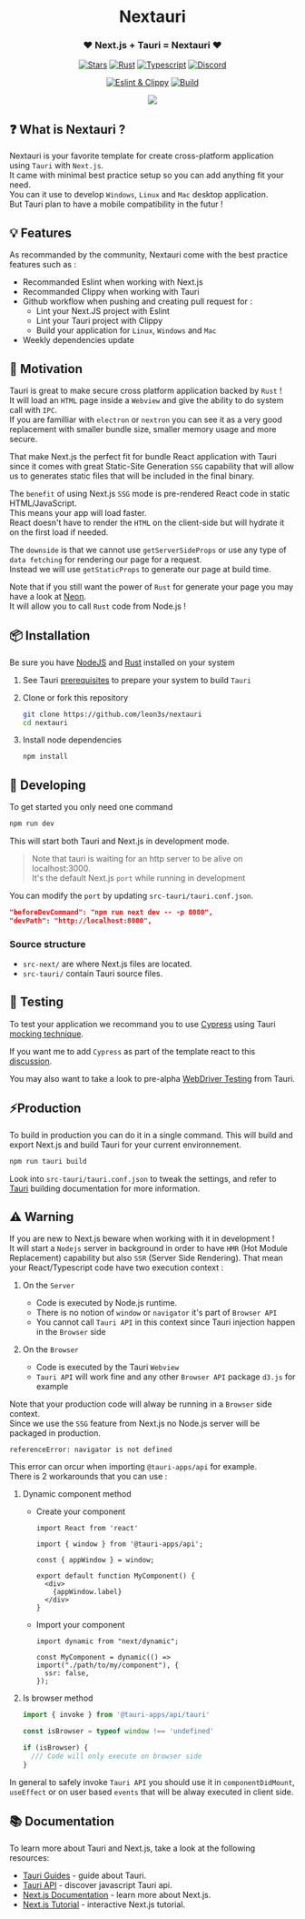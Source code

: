 <div align="center">
  <h1>Nextauri</h1>
  <h3>❤️ Next.js + Tauri = Nextauri ❤️</h3>


<p>


[![Stars](https://img.shields.io/github/stars/leon3s/nextauri?style=social)](https://github.com/leon3s/nextauri)
[![Rust](https://img.shields.io/badge/built_with-Rust-dca282.svg)](https://github.com/leon3s/nextauri)
[![Typescript](https://img.shields.io/badge/built_with-Typescript-3178C6.svg)](https://github.com/leon3s/nextauri)
[![Discord](https://img.shields.io/discord/1011267493114949693?label=chat&logo=discord)](https://discord.gg/WV4Aac8uZg)


</p>

<p>

[![Eslint & Clippy](https://github.com/leon3s/nextauri/actions/workflows/eslint_clippy.yml/badge.svg)](https://github.com/leon3s/nextauri/actions/workflows/eslint_clippy.yml)
[![Build](https://github.com/leon3s/nextauri/actions/workflows/build.yml/badge.svg)](https://github.com/leon3s/nextauri/actions/workflows/build.yml)

<p>

<img src="https://download.next-hat.com/ressources/images/nextauri.png" />

</div>

## ❓ What is Nextauri ?

Nextauri is your favorite template for create cross-platform application using `Tauri` with `Next.js`. <br />
It came with minimal best practice setup so you can add anything fit your need. <br />
You can it use to develop `Windows`, `Linux` and `Mac` desktop application. <br />
But Tauri plan to have a mobile compatibility in the futur !

## 💡 Features

As recommanded by the community, Nextauri come with the best practice features such as :

-   Recommanded Eslint when working with Next.js
-   Recommanded Clippy when working with Tauri
-   Github workflow when pushing and creating pull request for :
    * Lint your Next.JS project with Eslint
    * Lint your Tauri project with Clippy
    * Build your application for `Linux`, `Windows` and `Mac`
-   Weekly dependencies update

## 💪 Motivation

Tauri is great to make secure cross platform application backed by `Rust` ! <br />
It will load an `HTML` page inside a `Webview` and give the ability to do system call with `IPC`. <br />
If you are familliar with `electron` or `nextron` you can see it as a very good replacement with smaller bundle size, smaller memory usage and more secure.

That make Next.js the perfect fit for bundle React application with Tauri since it comes with great Static-Site Generation `SSG` capability that will allow us to generates static files that will be included in the final binary.

The `benefit` of using Next.js `SSG` mode is pre-rendered React code in static HTML/JavaScript. <br /> This means your app will load faster. <br />
React doesn't have to render the `HTML` on the client-side but will hydrate it on the first load if needed.

The `downside` is that we cannot use `getServerSideProps` or use any type of `data fetching` for rendering our page for a request. <br />
Instead we will use `getStaticProps` to generate our page at build time. <br />

Note that if you still want the power of `Rust` for generate your page you may have a look at [Neon](https://neon-bindings.com). <br />
It will allow you to call `Rust` code from Node.js !

## 📦 Installation

Be sure you have [NodeJS](https://nodejs.org/en/) and [Rust](https://www.rust-lang.org/) installed on your system

1.  See Tauri [prerequisites](https://tauri.app/v1/guides/getting-started/prerequisites/) to prepare your system to build `Tauri`

2.  Clone or fork this repository
    ```sh
    git clone https://github.com/leon3s/nextauri
    cd nextauri
    ```
3.  Install node dependencies
    ```sh
    npm install
    ```

## 🎨 Developing

To get started you only need one command

```sh
npm run dev
```

This will start both Tauri and Next.js in development mode.

> Note that tauri is waiting for an http server to be alive on localhost:3000. <br />
> It's the default Next.js `port` while running in development

You can modify the `port` by updating `src-tauri/tauri.conf.json`. <br />

```json
"beforeDevCommand": "npm run next dev -- -p 8080",
"devPath": "http://localhost:8080",
```

### Source structure

- `src-next/` are where Next.js files are located.
- `src-tauri/` contain Tauri source files.

## 🧪 Testing

To test your application we recommand you to use [Cypress](https://www.cypress.io) using Tauri [mocking technique](https://tauri.app/v1/guides/testing/mocking).

If you want me to add `Cypress` as part of the template react to this [discussion](https://github.com/leon3s/nextauri/discussions/19).

You may also want to take a look to pre-alpha [WebDriver Testing](https://tauri.app/v1/guides/testing/webdriver/introduction) from Tauri.

## ⚡Production

To build in production you can do it in a single command.
This will build and export Next.js and build Tauri for your current environnement.

```sh
npm run tauri build
```

Look into `src-tauri/tauri.conf.json` to tweak the settings,
and refer to [Tauri](https://tauri.app/v1/guides/building) building documentation for more information.


## ⚠️ Warning

If you are new to Next.js beware when working with it in development ! <br />
It will start a `Nodejs` server in background in order to have `HMR` (Hot Module Replacement) capability but also `SSR` (Server Side Rendering).
That mean your React/Typescript code have two execution context :

1.  On the `Server`
    - Code is executed by Node.js runtime.
    - There is no notion of `window` or `navigator` it's part of `Browser API`
    - You cannot call `Tauri API` in this context since Tauri injection happen in the `Browser` side

2.  On the `Browser`
    - Code is executed by the Tauri `Webview`
    - `Tauri API` will work fine and any other `Browser API` package `d3.js` for example

Note that your production code will alway be running in a `Browser` side context. <br />
Since we use the `SSG` feature from Next.js no Node.js server will be packaged in production.

```
referenceError: navigator is not defined
```

This error can orcur when importing `@tauri-apps/api` for example. <br />
There is 2 workarounds that you can use :

1.  Dynamic component method

    -   Create your component
        ```tsx
        import React from 'react'

        import { window } from '@tauri-apps/api';

        const { appWindow } = window;

        export default function MyComponent() {
          <div>
            {appWindow.label}
          </div>
        }
        ```

    -   Import your component
        ```tsx
        import dynamic from "next/dynamic";

        const MyComponent = dynamic(() => import("./path/to/my/component"), {
          ssr: false,
        });

        ```

1.  Is browser method

    ```js
    import { invoke } from '@tauri-apps/api/tauri'

    const isBrowser = typeof window !== 'undefined'

    if (isBrowser) {
      /// Code will only execute on browser side
    }
    ```

In general to safely invoke `Tauri API` you should use it in `componentDidMount`, `useEffect` or on user based `events` that will be alway executed in client side.

## 📚 Documentation

To learn more about Tauri and Next.js, take a look at the following resources:

- [Tauri Guides](https://tauri.app/v1/guides/) - guide about Tauri.
- [Tauri API](https://tauri.app/v1/api/js) - discover javascript Tauri api.
- [Next.js Documentation](https://nextjs.org/docs) - learn more about Next.js.
- [Next.js Tutorial](https://nextjs.org/learn) - interactive Next.js tutorial.

